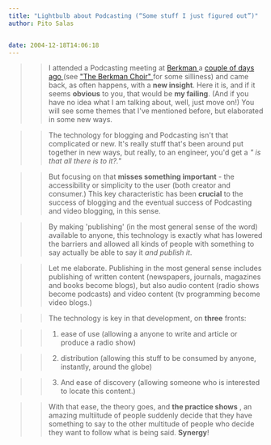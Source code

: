 ```yaml
---
title: "Lightbulb about Podcasting (“Some stuff I just figured out”)"
author: Pito Salas


date: 2004-12-18T14:06:18
---
```



>>

>> I attended a Podcasting meeting at [Berkman
](<http://cyber.law.harvard.edu/home/>)a [couple of days ago
](<http://archive.scripting.com/2004/12/13#When:9:43:04AM>)(see ["The Berkman
Choir" ](<http://static2.podcatch.com/blogs/gems/snedit/berkmanChoir.mp3>)for
some silliness) and came back, as often happens, with a **new insight**. Here
it is, and if it seems **obvious** to you, that would be **my failing**. (And
if you have no idea what I am talking about, well, just move on!) You will see
some themes that I've mentioned before, but elaborated in some new ways.

>>

>> The technology for blogging and Podcasting isn't that complicated or new.
It's really stuff that's been around put together in new ways, but really, to
an engineer, you'd get a _" is that all there is to it?."_

>>

>> But focusing on that **misses something important** - the accessibility or
simplicity to the user (both creator and consumer.) This key characteristic
has been **crucial** to the success of blogging and the eventual success of
Podcasting and video blogging, in this sense.

>>

>> By making 'publishing' (in the most general sense of the word) available to
anyone, this technology is exactly what has lowered the barriers and allowed
all kinds of people with something to say actually be able to say it _and
publish it_.

>>

>> Let me elaborate. Publishing in the most general sense includes publishing
of written content (newspapers, journals, magazines and books become blogs),
but also audio content (radio shows become podcasts) and video content (tv
programming become video blogs.)

>>

>> The technology is key in that development, on **three** fronts:

>>

>>   1. ease of use (allowing a anyone to write and article or produce a radio
show)

>>   2. distribution (allowing this stuff to be consumed by anyone, instantly,
around the globe)

>>   3. And ease of discovery (allowing someone who is interested to locate
this content.)

>>

>> With that ease, the theory goes, and **the practice shows** , an amazing
multiitude of people suddenly decide that they have something to say to the
other multitude of people who decide they want to follow what is being said.
**Synergy**!


